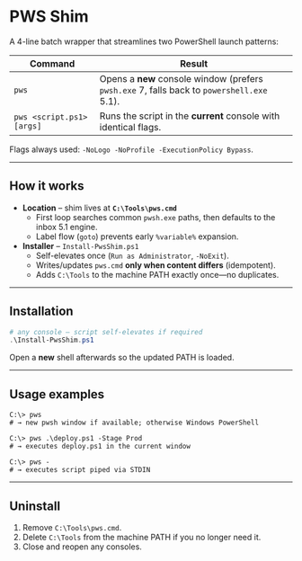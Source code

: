 # PWS Shim

A 4-line batch wrapper that streamlines two PowerShell launch patterns:

| Command | Result |
|---------|--------|
| `pws` | Opens a **new** console window (prefers `pwsh.exe` 7, falls back to `powershell.exe` 5.1). |
| `pws <script.ps1> [args]` | Runs the script in the **current** console with identical flags. |

Flags always used: `-NoLogo -NoProfile -ExecutionPolicy Bypass`.

---

## How it works

* **Location** – shim lives at **`C:\Tools\pws.cmd`**  
  * First loop searches common `pwsh.exe` paths, then defaults to the inbox 5.1 engine.  
  * Label flow (`goto`) prevents early `%variable%` expansion.
* **Installer** – `Install-PwsShim.ps1`  
  * Self-elevates once (`Run as Administrator`, `-NoExit`).  
  * Writes/updates `pws.cmd` **only when content differs** (idempotent).  
  * Adds `C:\Tools` to the machine PATH exactly once—no duplicates.

---

## Installation

```powershell
# any console – script self-elevates if required
.\Install-PwsShim.ps1
```

Open a **new** shell afterwards so the updated PATH is loaded.

---

## Usage examples

```console
C:\> pws
# → new pwsh window if available; otherwise Windows PowerShell

C:\> pws .\deploy.ps1 -Stage Prod
# → executes deploy.ps1 in the current window

C:\> pws -
# → executes script piped via STDIN
```

---

## Uninstall

1. Remove `C:\Tools\pws.cmd`.  
2. Delete `C:\Tools` from the machine PATH if you no longer need it.  
3. Close and reopen any consoles.
